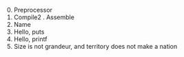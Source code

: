 0. Preprocessor
1. Compile2
. Assemble
3. Name
4. Hello, puts
5. Hello, printf
6. Size is not grandeur, and territory does not make a nation

